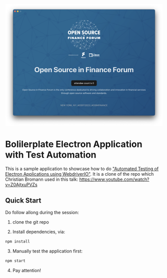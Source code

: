 <center>
  <img src="./.github/assets/screenshot.png">
</center>

# Bolilerplate Electron Application with Test Automation

This is a sample application to showcase how to do ["Automated Testing of Electron Applications using WebdriverIO"](https://sched.co/1Q1Fa).
It is a clone of the repo which Christian Bromann used in this talk: https://www.youtube.com/watch?v=Z0AjtxuPVZs

## Quick Start

Do follow allong during the session:

1. clone the git repo

2. Install dependencies, via:

```sh
npm install
```

3. Manually test the application first:

```sh
npm start
```

4. Pay attention!
